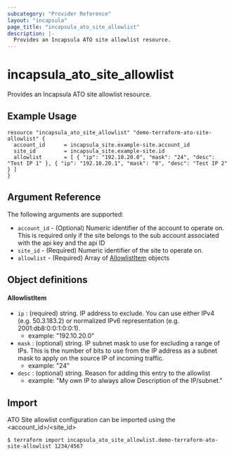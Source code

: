 ```yaml
---
subcategory: "Provider Reference"
layout: "incapsula"
page_title: "incapsula_ato_site_allowlist"
description: |- 
  Provides an Incapsula ATO site allowlist resource.
---
```


# incapsula_ato_site_allowlist

Provides an Incapsula ATO site allowlist resource.

## Example Usage

```hcl
resource "incapsula_ato_site_allowlist" "demo-terraform-ato-site-allowlist" {
  account_id      = incapsula_site.example-site.account_id
  site_id         = incapsula_site.example-site.id
  allowlist       = [ { "ip": "192.10.20.0", "mask": "24", "desc": "Test IP 1" }, { "ip": "192.10.20.1", "mask": "8", "desc": "Test IP 2" } ]
}
```

## Argument Reference

The following arguments are supported:

* `account_id` - (Optional) Numeric identifier of the account to operate on. This is required only if the site belongs to the sub account associated with the api key and the api ID 
* `site_id` - (Required) Numeric identifier of the site to operate on.
* `allowlist` - (Required) Array of [AllowlistItem](#allowlistitem) objects

## Object definitions 

#### AllowlistItem

* `ip`   :  (required) string. IP address to exclude. You can use either IPv4 (e.g. 50.3.183.2) or normalized IPv6 representation (e.g. 2001:db8:0:0:1:0:0:1).
  - example: "192.10.20.0"  
* `mask` :  (optional) string. IP subnet mask to use for excluding a range of IPs. This is the number of bits to use from the IP address as a subnet mask to apply on the source IP of incoming traffic.
  - example: "24" 
* `desc` :  (optional) string. Reason for adding this entry to the allowlist  
  - example: "My own IP to always allow Description of the IP/subnet." 

## Import

ATO Site allowlist configuration can be imported using the <account_id>/<site_id> 

```
$ terraform import incapsula_ato_site_allowlist.demo-terraform-ato-site-allowlist 1234/4567
```
